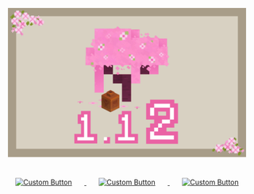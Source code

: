 <html>
<body>

<p align="center">
    <img src="https://raw.githubusercontent.com/sui-ke/Minecraft-Mod-suikecherry/refs/heads/master/src/main/resources/assets/suikecherry/textures/gui/ico.png" alt="Cherry" width="480"/>
</p>

<p align="center">
    <a href="https://www.mcmod.cn/class/16834.html">
        <img src="https://raw.githubusercontent.com/sui-ke/Minecraft-Mod-suikecherry/refs/heads/master/github/mcmod.ico" alt="Custom Button" width="50" height="50" style="margin: 25px;"/>
    </a>
    <a href="https://www.curseforge.com/minecraft/mc-mods/cherry-on-1-12-2">
        <img src="https://raw.githubusercontent.com/sui-ke/Minecraft-Mod-suikecherry/refs/heads/master/github/forge.ico" alt="Custom Button" width="50" height="50" style="margin: 25px;"/>
    </a>
    <a href="https://modrinth.com/mod/cherry_on_1.12.2">
        <img src="https://raw.githubusercontent.com/sui-ke/Minecraft-Mod-suikecherry/refs/heads/master/github/modrinth.ico" alt="Custom Button" width="50" height="50" style="margin: 25px;"/>
    </a>
</p>

</body>
</html>